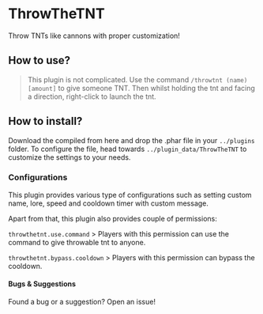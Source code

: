 # ThrowTheTNT
Throw TNTs like cannons with proper customization!
## How to use?
> This plugin is not complicated. Use the command ```/throwtnt (name) [amount]``` to give someone TNT. Then whilst holding the tnt and facing a direction, right-click to launch the tnt.

## How to install?
Download the compiled from here and drop the .phar file in your ```../plugins``` folder. To configure the file, head towards ```../plugin_data/ThrowTheTNT``` to customize the settings to your needs.
### Configurations
This plugin provides various type of configurations such as setting custom name, lore, speed and cooldown timer with custom message.

Apart from that, this plugin also provides couple of permissions:

```throwthetnt.use.command``` > Players with this permission can use the command to give throwable tnt to anyone.

```throwthetnt.bypass.cooldown``` > Players with this permission can bypass the cooldown.
#### Bugs & Suggestions
Found a bug or a suggestion? Open an issue!

